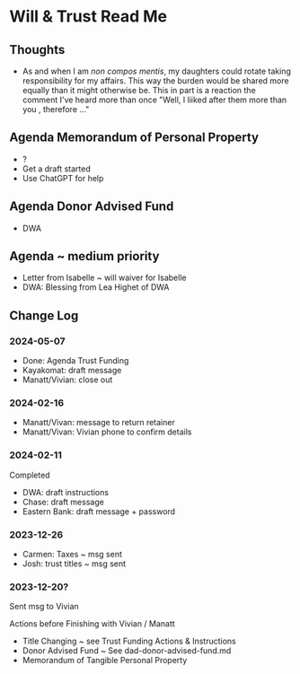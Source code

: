 # Will & Trust Read Me

## Thoughts

* As and when I am _non compos mentis_, my daughters could rotate taking responsibility for my affairs. This way the burden would be shared more equally than it might otherwise be. This in part is a reaction the comment I've heard more than once "Well, I liiked after them more than you , therefore ..."


## Agenda Memorandum of Personal Property

* ?
* Get a draft started
* Use ChatGPT for help


## Agenda Donor Advised Fund

* DWA

## Agenda ~ medium priority

* Letter from Isabelle ~ will waiver for Isabelle
* DWA: Blessing from Lea Highet of DWA

## Change Log

### 2024-05-07

* Done: Agenda Trust Funding
* Kayakomat: draft message
* Manatt/Vivian: close out

### 2024-02-16

* Manatt/Vivan: message to return retainer
* Manatt/Vivan: Vivian phone to confirm details

### 2024-02-11

Completed

* DWA: draft instructions
* Chase: draft message
* Eastern Bank: draft message + password

### 2023-12-26

* Carmen: Taxes ~ msg sent
* Josh: trust titles ~ msg sent

### 2023-12-20?

Sent msg to Vivian

Actions before Finishing with Vivian / Manatt

* Title Changing ~ see Trust Funding Actions & Instructions
* Donor Advised Fund ~ See dad-donor-advised-fund.md
* Memorandum of Tangible Personal Property